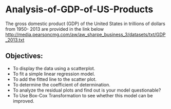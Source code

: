 # Analysis-of-GDP-of-US-Products
The gross domestic product (GDP) of the United States in trillions of dollars from 1950- 2013 are provided in the link below http://media.pearsoncmg.com/aw/aw_sharpe_business_3/datasets/txt/GDP_2013.txt

## Objectives:
- To display the data using a scatterplot.
- To fit a simple linear regression model.
- To add the fitted line to the scatter plot.
- To determine the coefficient of determination.
- To analyze the residual plots and find out is your model questionable?
- To Use Box-Cox Transformation to see whether this model can be improved.
